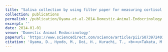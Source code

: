 ```yaml
---
title: "Saliva collection by using filter paper for measuring cortisol levels in dogs"
collection: publications
permalink: /publication/Oyama-et-al-2014-Domestic-Animal-Endocrinology
excerpt: ''
date: 2014-01-01
venue: 'Domestic Animal Endocrinology'
paperurl: 'https://www.sciencedirect.com/science/article/pii/S0739724013001161'
citation: 'Oyama, D., Hyodo, M., Doi, H., Kurachi, T., <b><u>Takata, M.</u></b>, Koyama, S., Satoh, T., Watanabe, G. (2014) <i>Domestic Animal Endocrinology</i> <b>46</b>: 20-25.'
---
```


<!-- 論文の要約・解説など入れたければここ打つ -->
